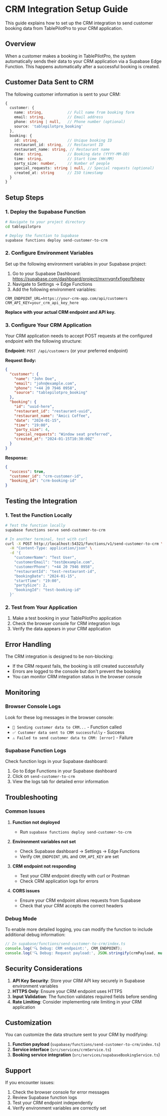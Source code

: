 # CRM Integration Setup Guide

This guide explains how to set up the CRM integration to send customer booking data from TablePilotPro to your CRM application.

## Overview

When a customer makes a booking in TablePilotPro, the system automatically sends their data to your CRM application via a Supabase Edge Function. This happens automatically after a successful booking is created.

## Customer Data Sent to CRM

The following customer information is sent to your CRM:

```typescript
{
  customer: {
    name: string,           // Full name from booking form
    email: string,          // Email address
    phone: string | null,   // Phone number (optional)
    source: 'tablepilotpro_booking'
  },
  booking: {
    id: string,             // Unique booking ID
    restaurant_id: string,  // Restaurant ID
    restaurant_name: string, // Restaurant name
    date: string,           // Booking date (YYYY-MM-DD)
    time: string,           // Start time (HH:MM)
    party_size: number,     // Number of people
    special_requests: string | null, // Special requests (optional)
    created_at: string      // ISO timestamp
  }
}
```

## Setup Steps

### 1. Deploy the Supabase Function

```bash
# Navigate to your project directory
cd tablepilotpro

# Deploy the function to Supabase
supabase functions deploy send-customer-to-crm
```

### 2. Configure Environment Variables

Set up the following environment variables in your Supabase project:

1. Go to your Supabase Dashboard: https://supabase.com/dashboard/project/mxrrvqnfxfigeofbhepv
2. Navigate to Settings → Edge Functions
3. Add the following environment variables:

```
CRM_ENDPOINT_URL=https://your-crm-app.com/api/customers
CRM_API_KEY=your_crm_api_key_here
```

**Replace with your actual CRM endpoint and API key.**

### 3. Configure Your CRM Application

Your CRM application needs to accept POST requests at the configured endpoint with the following structure:

**Endpoint:** `POST /api/customers` (or your preferred endpoint)

**Request Body:**
```json
{
  "customer": {
    "name": "John Doe",
    "email": "john@example.com",
    "phone": "+44 20 7946 0958",
    "source": "tablepilotpro_booking"
  },
  "booking": {
    "id": "uuid-here",
    "restaurant_id": "restaurant-uuid",
    "restaurant_name": "Amici Coffee",
    "date": "2024-01-15",
    "time": "19:00",
    "party_size": 4,
    "special_requests": "Window seat preferred",
    "created_at": "2024-01-15T10:30:00Z"
  }
}
```

**Response:**
```json
{
  "success": true,
  "customer_id": "crm-customer-id",
  "booking_id": "crm-booking-id"
}
```

## Testing the Integration

### 1. Test the Function Locally

```bash
# Test the function locally
supabase functions serve send-customer-to-crm

# In another terminal, test with curl
curl -X POST http://localhost:54321/functions/v1/send-customer-to-crm \
  -H "Content-Type: application/json" \
  -d '{
    "customerName": "Test User",
    "customerEmail": "test@example.com",
    "customerPhone": "+44 20 7946 0958",
    "restaurantId": "test-restaurant-id",
    "bookingDate": "2024-01-15",
    "startTime": "19:00",
    "partySize": 2,
    "bookingId": "test-booking-id"
  }'
```

### 2. Test from Your Application

1. Make a test booking in your TablePilotPro application
2. Check the browser console for CRM integration logs
3. Verify the data appears in your CRM application

## Error Handling

The CRM integration is designed to be non-blocking:

- If the CRM request fails, the booking is still created successfully
- Errors are logged to the console but don't prevent the booking
- You can monitor CRM integration status in the browser console

## Monitoring

### Browser Console Logs

Look for these log messages in the browser console:

- `📧 Sending customer data to CRM...` - Function called
- `✅ Customer data sent to CRM successfully` - Success
- `⚠️ Failed to send customer data to CRM: [error]` - Failure

### Supabase Function Logs

Check function logs in your Supabase dashboard:
1. Go to Edge Functions in your Supabase dashboard
2. Click on `send-customer-to-crm`
3. View the logs tab for detailed error information

## Troubleshooting

### Common Issues

1. **Function not deployed**
   - Run `supabase functions deploy send-customer-to-crm`

2. **Environment variables not set**
   - Check Supabase dashboard → Settings → Edge Functions
   - Verify `CRM_ENDPOINT_URL` and `CRM_API_KEY` are set

3. **CRM endpoint not responding**
   - Test your CRM endpoint directly with curl or Postman
   - Check CRM application logs for errors

4. **CORS issues**
   - Ensure your CRM endpoint allows requests from Supabase
   - Check that your CRM accepts the correct headers

### Debug Mode

To enable more detailed logging, you can modify the function to include additional debug information:

```typescript
// In supabase/functions/send-customer-to-crm/index.ts
console.log('🔍 Debug: CRM endpoint:', CRM_ENDPOINT);
console.log('🔍 Debug: Request payload:', JSON.stringify(crmPayload, null, 2));
```

## Security Considerations

1. **API Key Security**: Store your CRM API key securely in Supabase environment variables
2. **HTTPS Only**: Ensure your CRM endpoint uses HTTPS
3. **Input Validation**: The function validates required fields before sending
4. **Rate Limiting**: Consider implementing rate limiting in your CRM application

## Customization

You can customize the data structure sent to your CRM by modifying:

1. **Function payload** (`supabase/functions/send-customer-to-crm/index.ts`)
2. **Service interface** (`src/services/crmService.ts`)
3. **Booking service integration** (`src/services/supabaseBookingService.ts`)

## Support

If you encounter issues:

1. Check the browser console for error messages
2. Review Supabase function logs
3. Test your CRM endpoint independently
4. Verify environment variables are correctly set 
